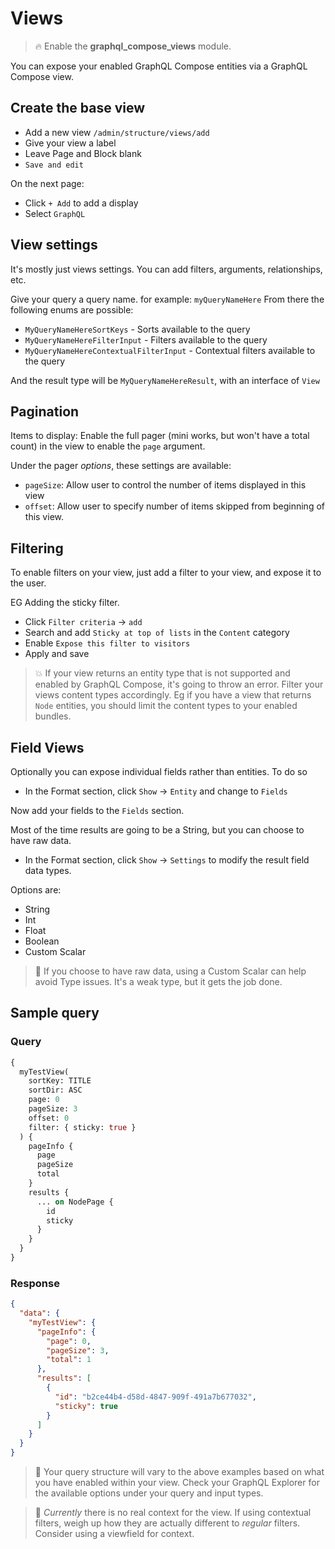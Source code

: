 # Views

> :fire: Enable the **graphql_compose_views** module.

You can expose your enabled GraphQL Compose entities via a GraphQL Compose view.

## Create the base view

- Add a new view `/admin/structure/views/add`
- Give your view a label
- Leave Page and Block blank
- `Save and edit`

On the next page:

- Click `+ Add` to add a display
- Select `GraphQL`

## View settings

It's mostly just views settings. You can add filters, arguments, relationships, etc.

Give your query a query name. for example: `myQueryNameHere`
From there the following enums are possible:

- `MyQueryNameHereSortKeys` - Sorts available to the query
- `MyQueryNameHereFilterInput` - Filters available to the query
- `MyQueryNameHereContextualFilterInput` - Contextual filters available to the query

And the result type will be `MyQueryNameHereResult`, with an interface of `View`

## Pagination

Items to display: Enable the full pager (mini works, but won't have a total count) in the view to enable the `page` argument.

Under the pager _options_, these settings are available:

- `pageSize`: Allow user to control the number of items displayed in this view
- `offset`: Allow user to specify number of items skipped from beginning of this view.

## Filtering

To enable filters on your view, just add a filter to your view, and expose it to the user.

EG Adding the sticky filter.

- Click `Filter criteria` &rarr; `add`
- Search and add `Sticky at top of lists` in the `Content` category
- Enable `Expose this filter to visitors`
- Apply and save

> :collision: If your view returns an entity type that is not supported and enabled by GraphQL Compose, it's going to throw an error. Filter your views content types accordingly. Eg if you have a view that returns `Node` entities, you should limit the content types to your enabled bundles.

## Field Views

Optionally you can expose individual fields rather than entities. To do so

- In the Format section, click `Show` &rarr; `Entity` and change to `Fields`

Now add your fields to the `Fields` section.

Most of the time results are going to be a String, but you can choose to have raw data.

- In the Format section, click `Show` &rarr; `Settings` to modify the result field data types.

Options are:

- String
- Int
- Float
- Boolean
- Custom Scalar

> :thinking: If you choose to have raw data, using a Custom Scalar can help avoid Type issues. It's a weak type, but it gets the job done.

## Sample query

<!-- tabs:start -->

### **Query**

```graphql
{
  myTestView(
    sortKey: TITLE
    sortDir: ASC
    page: 0
    pageSize: 3
    offset: 0
    filter: { sticky: true }
  ) {
    pageInfo {
      page
      pageSize
      total
    }
    results {
      ... on NodePage {
        id
        sticky
      }
    }
  }
}
```

### **Response**

```json
{
  "data": {
    "myTestView": {
      "pageInfo": {
        "page": 0,
        "pageSize": 3,
        "total": 1
      },
      "results": [
        {
          "id": "b2ce44b4-d58d-4847-909f-491a7b677032",
          "sticky": true
        }
      ]
    }
  }
}
```

<!-- tabs:end -->

> :thinking: Your query structure will vary to the above examples based on what you have enabled within your view. Check your GraphQL Explorer for the available options under your query and input types.

> :thinking: _Currently_ there is no real context for the view. If using contextual filters, weigh up how they are actually different to _regular_ filters. Consider using a viewfield for context.
